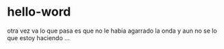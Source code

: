 # hello-word
otra vez va
lo que pasa es que no le habia agarrado la onda
y aun no se lo que estoy haciendo ... 

